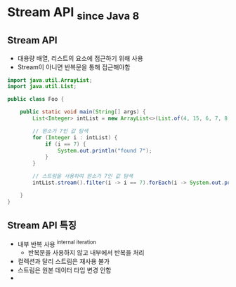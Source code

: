 # Stream API <sub>since Java 8</sub>

## Stream API

- 대용량 배열, 리스트의 요소에 접근하기 위해 사용
- Stream이 아니면 반복문을 통해 접근해야함

```java
import java.util.ArrayList;
import java.util.List;

public class Foo {

    public static void main(String[] args) {
        List<Integer> intList = new ArrayList<>(List.of(4, 15, 6, 7, 8, 9, 10, 330, 191, 3));

        // 원소가 7인 값 탐색
        for (Integer i : intList) {
            if (i == 7) {
                System.out.println("found 7");
            }
        }

        // 스트림을 사용하여 원소가 7인 값 탐색
        intList.stream().filter(i -> i == 7).forEach(i -> System.out.println("found 7"));

    }
}
```

## Stream API 특징

- 내부 반복 사용 <sup>internal iteration</sup>
    - 반복문을 사용하지 않고 내부에서 반복을 처리
- 컬렉션과 달리 스트림은 재사용 불가
- 스트림은 원본 데이터 타입 변경 안함
- 
